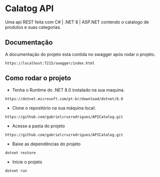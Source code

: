 # Calatog API
Uma api REST feita com C# | .NET 8 | ASP.NET contendo o catalogo de produtos e suas categorias.

## Documentação
A documentação do projeto esta contida no swagger após rodar o projeto.
```
https://localhost:7215/swagger/index.html
```
## Como rodar o projeto
* Tenha o Runtime do .NET 8.0 instalado na sua maquina.
```
https://dotnet.microsoft.com/pt-br/download/dotnet/8.0
```
* Clone o repositório na sua máquina local:
```
https://github.com/gabrielcruzrodrigues/APICatalog.git
```
* Acesse a pasta do projeto
```
https://github.com/gabrielcruzrodrigues/APICatalog.git
```
* Baixe as dependências do projeto
```
dotnet restore
```
* Inicie o projeto
```
dotnet run
```
